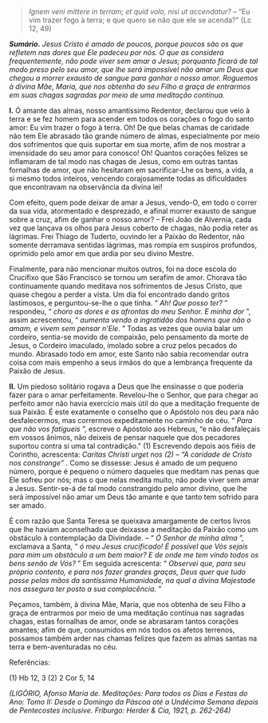 > *Ignem veni mittere in terram; et quid volo, nisi ut accendatur?* – “Eu vim trazer fogo à terra; e que quero se não que ele se acenda?” (Lc 12, 49)

***Sumário.** Jesus Cristo é amado de poucos, porque poucos são os que refletem nas dores que Ele padeceu por nós. O que as considera frequentemente, não pode viver sem amar a Jesus; porquanto ficará de tal modo preso pelo seu amor, que lhe será impossível não amar um Deus que chegou a morrer exausto de sangue para ganhar o nosso amor. Roguemos à divina Mãe, Maria, que nos obtenha do seu Filho a graça de entrarmos em suas chagas sagradas por meio de uma meditação contínua.*

**I.** Ó amante das almas, nosso amantíssimo Redentor, declarou que veio à terra e se fez homem para acender em todos os corações o fogo do santo amor: Eu vim trazer o fogo à terra. Oh! De que belas chamas de caridade não tem Ele abrasado tão grande número de almas, especialmente por meio dos sofrimentos que quis suportar em sua morte, afim de nos mostrar a imensidade do seu amor para conosco! Oh! Quantos corações felizes se inflamaram de tal modo nas chagas de Jesus, como em outras tantas fornalhas de amor, que não hesitaram em sacrificar-Lhe os bens, a vida, a si mesmo todos inteiros, vencendo corajosamente todas as dificuldades que encontravam na observância da divina lei!

Com efeito, quem pode deixar de amar a Jesus, vendo-O, em todo o correr da sua vida, atormentado e desprezado, e afinal morrer exausto de sangue sobre a cruz, afim de ganhar o nosso amor? – Frei João de Alvernia, cada vez que lançava os olhos para Jesus coberto de chagas, não podia reter as lágrimas. Frei Thiago de Tuderto, ouvindo ler a Paixão do Redentor, não somente derramava sentidas lágrimas, mas rompia em suspiros profundos, oprimido pelo amor em que ardia por seu divino Mestre.

Finalmente, para não mencionar muitos outros, foi na doce escola do Crucifixo que São Francisco se tornou um serafim de amor. Chorava tão continuamente quando meditava nos sofrimentos de Jesus Cristo, que quase chegou a perder a vista. Um dia foi encontrado dando gritos lastimosos, e perguntou-se-lhe o que tinha. “ *Ah! Que posso ter?* ” respondeu, “ *choro as dores e as afrontas do meu Senhor. E minha dor* ”, assim acrescentou, “ *aumenta vendo a ingratidão dos homens que não o amam, e vivem sem pensar n’Ele.* ” Todas as vezes que ouvia balar um cordeiro, sentia-se movido de compaixão, pelo pensamento da morte de Jesus, o Cordeiro imaculado, imolado sobre a cruz pelos pecados do mundo. Abrasado todo em amor, este Santo não sabia recomendar outra coisa com mais empenho a seus irmãos do que a lembrança frequente da Paixão de Jesus.

**II.** Um piedoso solitário rogava a Deus que lhe ensinasse o que poderia fazer para o amar perfeitamente. Revelou-lhe o Senhor, que para chegar ao perfeito amor não havia exercício mais útil do que a meditação frequente de sua Paixão. É este exatamente o conselho que o Apóstolo nos deu para não desfalecermos, mas corrermos expeditamente no caminho de céu. “ *Para que não vos fatigueis* ”, escreve o Apóstolo aos Hebreus, “e não desfaleçais em vossos ânimos, não deixeis de pensar naquele que dos pecadores suportou contra si uma tal contradição.” (1) Escrevendo depois aos fiéis de Corintho, acrescenta: *Caritas Christi urget nos (2) – “A caridade de Cristo nos constrange”* . Como se dissesse: Jesus é amado de um pequeno número, porque é pequeno o número daqueles que meditam nas penas que Ele sofreu por nós; mas o que nelas medita muito, não pode viver sem amar a Jesus. Sentir-se-á de tal modo constrangido pelo amor divino, que lhe será impossível não amar um Deus tão amante e que tanto tem sofrido para ser amado.

É com razão que Santa Teresa se queixava amargamente de certos livros que lhe haviam aconselhado que deixasse a meditação da Paixão como um obstáculo à contemplação da Divindade. – “ *Ó Senhor de minha alma* ”, exclamava a Santa, “ *ó meu Jesus crucificado! É possível que Vós sejais para mim um obstáculo a um bem maior? E de onde me tem vindo todos os bens senão de Vós?* ” Em seguida acrescenta: “ *Observei que, para seu próprio contento, e para nos fazer grandes graças, Deus quer que tudo passe pelas mãos da santíssima Humanidade, na qual a divina Majestade nos assegura ter posto a sua complacência.* ”

Peçamos, também, à divina Mãe, Maria, que nos obtenha de seu Filho a graça de entrarmos por meio de uma meditação contínua nas sagradas chagas, estas fornalhas de amor, onde se abrasaram tantos corações amantes; afim de que, consumidos em nós todos os afetos terrenos, possamos também arder nas chamas felizes que fazem as almas santas na terra e bem-aventuradas no céu.

Referências:

\(1\) Hb 12, 3 (2) 2 Cor 5, 14

*(LIGÓRIO, Afonso Maria de. Meditações: Para todos os Dias e Festas do Ano: Tomo II: Desde o Domingo da Páscoa até a Undécima Semana depois de Pentecostes inclusive. Friburgo: Herder & Cia, 1921, p. 262-264)*
